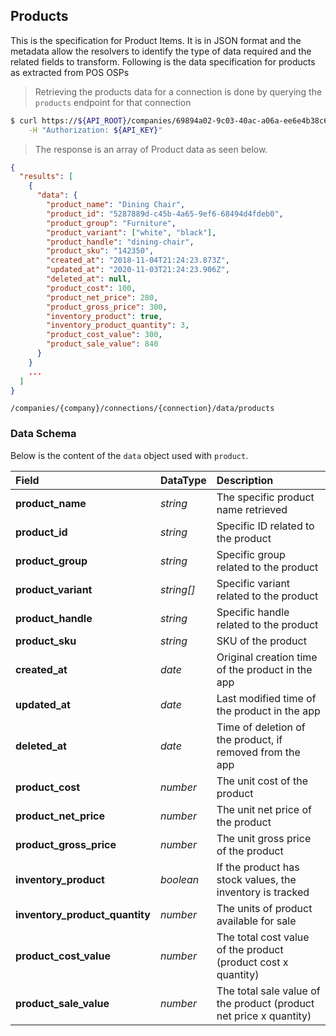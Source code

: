 ## Products

This is the specification for Product Items. It is in JSON format and the metadata allow the resolvers to identify the type of data required and the related fields to transform. Following is the data specification for products as extracted from POS OSPs

> Retrieving the products data for a connection is done by querying the `products` endpoint for that connection

```sh
$ curl https://${API_ROOT}/companies/69894a02-9c03-40ac-a06a-ee6e4b38c6fb/connections/52684382-abff-45fa-a3f2-ced175adfe61/data/products \
    -H "Authorization: ${API_KEY}"
```

> The response is an array of Product data as seen below.

```json
{
  "results": [
    { 
      "data": {
        "product_name": "Dining Chair",
        "product_id": "5287889d-c45b-4a65-9ef6-68494d4fdeb0",
        "product_group": "Furniture",
        "product_variant": ["white", "black"],
        "product_handle": "dining-chair",
        "product_sku": "142350",
        "created_at": "2018-11-04T21:24:23.873Z",
        "updated_at": "2020-11-03T21:24:23.906Z",
        "deleted_at": null,
        "product_cost": 100,
        "product_net_price": 280,
        "product_gross_price": 300,
        "inventory_product": true,
        "inventory_product_quantity": 3,
        "product_cost_value": 300,
        "product_sale_value": 840
      }
    }
    ...
  ]
}
```
<span class="api api-get"></span> <code>/companies/{company}/connections/{connection}/data/products</code>                                                                   

### Data Schema

Below is the content of the `data` object used with `product`.

| Field                          | DataType  | Description                                                        |
|:-------------------------------|:-----------|:-------------------------------------------------------------------|
| **product_name**               | *string*   | The specific product name retrieved                                |
| **product_id**                 | *string*   | Specific ID related to the product                                 |
| **product_group**              | *string*   | Specific group related to the product                              |
| **product_variant**            | *string[]* | Specific variant related to the product                            |
| **product_handle**             | *string*   | Specific handle related to the product                             |
| **product_sku**                | *string*   | SKU of the product                                                 |
| **created_at**                 | *date*     | Original creation time of the product in the app                   |
| **updated_at**                 | *date*     | Last modified time of the product in the app                       |
| **deleted_at**                 | *date*     | Time of deletion of the product, if removed from the app           |
| **product_cost**               | *number*   | The unit cost of the product                                       |
| **product_net_price**          | *number*   | The unit net price of the product                                  |
| **product_gross_price**        | *number*   | The unit gross price of the product                                |
| **inventory_product**          | *boolean*  | If the product has stock values, the inventory is tracked          |
| **inventory_product_quantity** | *number*   | The units of product available for sale                            |
| **product_cost_value**         | *number*   | The total cost value of the product (product cost x quantity)      |
| **product_sale_value**         | *number*   | The total sale value of the product (product net price x quantity) |
